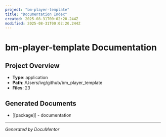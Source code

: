 ```yaml
---
project: "bm-player-template"
title: "Documentation Index"
created: 2025-08-31T00:02:20.244Z
modified: 2025-08-31T00:02:20.244Z
---
```


# bm-player-template Documentation

## Project Overview

- **Type**: application
- **Path**: /Users/ivg/github/bm_player_template
- **Files**: 23

## Generated Documents

- [[package]] - documentation

---
_Generated by DocuMentor_